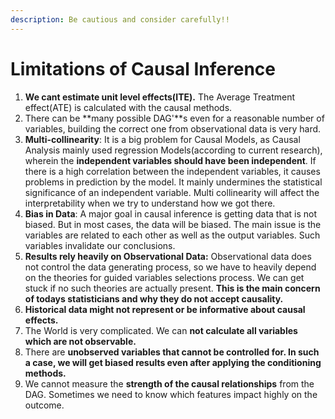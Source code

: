 ```yaml
---
description: Be cautious and consider carefully!!
---
```


# Limitations of Causal Inference

1. **We cant estimate unit level effects\(ITE\).** The Average Treatment effect\(ATE\) is calculated with the causal methods.
2. There can be **many possible DAG'**s even for a reasonable number of variables, building the correct one from observational data is very hard.
3. **Multi-collinearity**: It is a big problem for Causal Models, as Causal Analysis mainly used regression Models\(according to current research\), wherein the **independent variables should have been independent**. If there is a high correlation between the independent variables, it causes problems in prediction by the model. It mainly undermines the statistical significance of an independent variable. Multi collinearity will affect the interpretability when we try to understand how we got there.
4. **Bias in Data**: A major goal in causal inference is getting data that is not biased. But in most cases, the data will be biased. The main issue is the variables are related to each other as well as the output variables. Such variables invalidate our conclusions.
5. **Results rely heavily on Observational Data:** Observational data does not control the data generating process, so we have to heavily depend on the theories for guided variables selections process. We can get stuck if no such theories are actually present. **This is the main concern of todays statisticians and why they do not accept causality.** 
6. **Historical data might not represent or be informative about causal effects.**
7. The World is very complicated. We can **not calculate all variables which are not observable.** 
8. There are **unobserved variables that cannot be controlled for. In such a case, we will get biased results even after applying the conditioning methods.**
9. We cannot measure the **strength of the causal relationships** from the DAG. Sometimes we need to know which features impact highly on the outcome.

